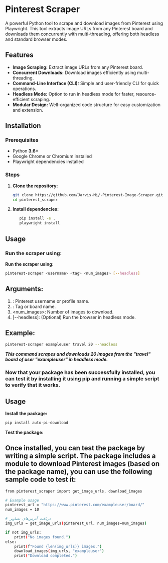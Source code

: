 # Pinterest Scraper

A powerful Python tool to scrape and download images from Pinterest using Playwright. This tool extracts image URLs from any Pinterest board and downloads them concurrently with multi-threading, offering both headless and standard browser modes.

## Features

- **Image Scraping:** Extract image URLs from any Pinterest board.
- **Concurrent Downloads:** Download images efficiently using multi-threading.
- **Command-Line Interface (CLI):** Simple and user-friendly CLI for quick operations.
- **Headless Mode:** Option to run in headless mode for faster, resource-efficient scraping.
- **Modular Design:** Well-organized code structure for easy customization and extension.

## Installation

### Prerequisites

- Python **3.6+**
- Google Chrome or Chromium installed
- Playwright dependencies installed

### Steps

1. **Clone the repository:**

   ```bash
   git clone https://github.com/Jarvis-Mi/-Pinterest-Image-Scraper.git
   cd pinterest_scraper
     ```
2. **Install dependencies:**
      ```bash
         pip install -e .
         playwright install
      ```
##   Usage
###   Run the scraper using:

**Run the scraper using:**
```bash
pinterest-scraper <username> <tag> <num_images> [--headless]
```
##   Arguments:
1. <username>: Pinterest username or profile name.
2. <tag>: Tag or board name.
3. <num_images>: Number of images to download.
4. [--headless]: (Optional) Run the browser in headless mode.

##   Example:
```bash
pinterest-scraper exampleuser travel 20 --headless
```
***This command scrapes and downloads 20 images from the "travel" board of user "exampleuser" in headless mode.***

### Now that your package has been successfully installed, you can test it by installing it using pip and running a simple script to verify that it works.

## Usage
**Install the package:**
```bash
pip install auto-pi-download
```
**Test the package:**
## Once installed, you can test the package by writing a simple script. The package includes a module to download Pinterest images (based on the package name), you can use the following sample code to test it:
```bash
from pinterest_scraper import get_image_urls, download_images

# Example usage
pinterest_url = "https://www.pinterest.com/exampleuser/board/"  
num_images = 10  

# دریافت آدرس‌های تصاویر
img_urls = get_image_urls(pinterest_url, num_images=num_images)

if not img_urls:
    print("No images found.")
else:
    print(f"Found {len(img_urls)} images.")
    download_images(img_urls, "exampleuser")  
    print("Download completed.")

```